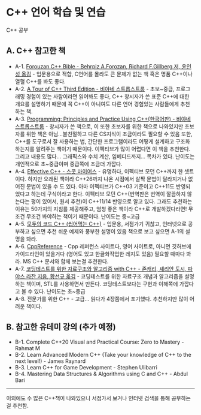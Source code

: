 # C++ 언어 학습 및 연습
C++ 공부 

## A. C++ 참고한 책

 * A-1. [Forouzan C++ Bible - Behrpiz A.Forozan, Richard F.Gillberg 저, 윤인성 옮김](https://product.kyobobook.co.kr/detail/S000001743779) - 입문용으로 적합, C언어를 몰라도 큰 문제가 없는 책 혹은 명품 C++이나 열혈 C++를 봐도 좋다. 
 * A-2. [A Tour of C++ Third Edition - 비야네 스트롭스트룹](https://product.kyobobook.co.kr/detail/S000213611373) - 초보~중급, 프로그래밍 경험이 있는 사람이라면 읽어봐도 좋다, C++ 창시자가 쓴 표준 C++에 대한 개요를 설명하기 때문에 꼭 C++이 아니여도 다른 언어 경험있는 사람들에게 추천하는 책.  
 * A-3. [Programming: Principles and Practice Using C++(한국어판) - 비야네 스트롭스트룹](https://product.kyobobook.co.kr/detail/S000000935796) - 창시자가 쓴 책으로, 이 또한 초보자를 위한 책으로 나와있지만 초보자를 위한 책은 아님...불친절하고 다른 CS지식이 조금이라도 필요할 수 있음 또한, C++를 도구로서 잘 사용하는 법, 간단한 프로그램이라도 어떻게 설계하고 구조화하는지를 알려주는 책이기 때문이다. 이펙티브가 많이 어렵다면 이 책을 추천한다. 그리고 내용도 많다... 그래픽스와 수치 계산, 임베디드까지... 목차가 있다. 난이도는 개인적으로 초~중급이며 중급쪽에 조금더 가깝다. 
 * A-4. [Effective C++ - 스콧 마이어스](https://product.kyobobook.co.kr/detail/S000001962302) - 유명하다, 이펙티브 모던 C++까지 한 셋트이다. 하지만 오래된 책이라 C++26까지 나온 시점에서 살짝 문법이 달라지거나 없어진 문법이 있을 수 도 있다. 아마 이펙티브가 C++03 기준이고 C++11도 반영되었다고 하는데 구식이라고 한다. 이펙티브 모던 C++(번역판은 번역이 깔끔하지 않는다는 평이 있어서, 원서 추천)이 C++11/14 반영으로 알고 있다. 그래도 추천하는 이유는 50가지의 지침를 제공해주고, 엄청 좋은 책이라 C++로 개발하겠다라면! 무조건 무조건 봐야하는 책이기 때문이다. 난이도는 중~고급 
 * A-5. [모두의 코드 C++ (씹어먹는 C++)](https://modoocode.com/) - 입문용, 서점가기 귀찮고, 인터넷으로 공부하고 싶으면 추천 쉬운 예제와 풍부한 설명이 있음 책으로 보고 싶으면 A-1의 설명을 봐라.
 * A-6. [CppReference](https://en.cppreference.com/w/) - Cpp 레퍼런스 사이트다, 영어 사이트로, 아니면 깃허브에 가이드라인이 있을거다 (영어도 있고 한글화작업한 레지도 있음) 필요할 때마다 봐라. MS C++ 문서와 함께 보는걸 추천한다.
 * A-7. [코딩테스트를 위한 자료구조와 알고리즘 with C++ - 존캐리, 셰리안 도시, 파야스 라잔 지음, 황선규 옮김](https://product.kyobobook.co.kr/detail/S000001834528) - 코딩테스트를 위한 자료구조 개념과 알고리즘을 설명하는 책이며, STL를 사용하면서 만든다. 코딩테스트보다는 구현과 이해쪽에 가깝다고 볼 수 있다. 난이도는 초~중급
 * A-8. 전문가를 위한 C++ - 고급... 읽다가 4장쯤에서 포기했다. 추천하지만 많이 어려운 책이다. 
   
## B. 참고한 유데미 강의 (추가 예정)

  * B-1. Complete C++20 Visual and Practical Course: Zero to Mastery - Rahmat M
  * B-2. Learn Advanced Modern C++ (Take your knowledge of C++ to the next level!) - James Raynard
  * B-3. Learn C++ for Game Development - Stephen Ulibarri
  * B-4. Mastering Data Structures & Algorithms using C and C++ - Abdul Bari

-------------------------------------------------------------------
이외에도 수 많은 C++책이 나와있으니 서점가서 보거나 인터넷 검색을 통해 공부하는걸 추천함. 
